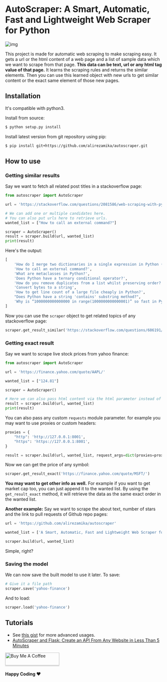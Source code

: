 # AutoScraper: A Smart, Automatic, Fast and Lightweight Web Scraper for Python

![img](https://user-images.githubusercontent.com/17881612/91968083-5ee92080-ed29-11ea-82ec-d99ec85367a5.png)

This project is made for automatic web scraping to make scraping easy. 
It gets a url or the html content of a web page and a list of sample data which we want to scrape from that page. **This data can be text, url or any html tag value of that page.** It learns the scraping rules and returns the similar elements. Then you can use this learned object with new urls to get similar content or the exact same element of those new pages.

## Installation

It's compatible with python3.

Install from source:
```bash
$ python setup.py install
```
    
Install latest version from git repository using pip:
```bash
$ pip install git+https://github.com/alirezamika/autoscraper.git
```

## How to use

### Getting similar results

Say we want to fetch all related post titles in a stackoverflow page:

```python
from autoscraper import AutoScraper

url = 'https://stackoverflow.com/questions/2081586/web-scraping-with-python'

# We can add one or multiple candidates here.
# You can also put urls here to retrieve urls.
wanted_list = ["How to call an external command?"]

scraper = AutoScraper()
result = scraper.build(url, wanted_list)
print(result)
```

Here's the output:
```python
[
    'How do I merge two dictionaries in a single expression in Python (taking union of dictionaries)?', 
    'How to call an external command?', 
    'What are metaclasses in Python?', 
    'Does Python have a ternary conditional operator?', 
    'How do you remove duplicates from a list whilst preserving order?', 
    'Convert bytes to a string', 
    'How to get line count of a large file cheaply in Python?', 
    "Does Python have a string 'contains' substring method?", 
    'Why is “1000000000000000 in range(1000000000000001)” so fast in Python 3?'
]
```
Now you can use the `scraper` object to get related topics of any stackoverflow page:
```python
scraper.get_result_similar('https://stackoverflow.com/questions/606191/convert-bytes-to-a-string')
```

### Getting exact result

Say we want to scrape live stock prices from yahoo finance:

```python
from autoscraper import AutoScraper

url = 'https://finance.yahoo.com/quote/AAPL/'

wanted_list = ["124.81"]

scraper = AutoScraper()

# Here we can also pass html content via the html parameter instead of the url (html=html_content)
result = scraper.build(url, wanted_list)
print(result)
```

You can also pass any custom `requests` module parameter. for example you may want to use proxies or custom headers:

```python
proxies = {
    "http": 'http://127.0.0.1:8001',
    "https": 'https://127.0.0.1:8001',
}

result = scraper.build(url, wanted_list, request_args=dict(proxies=proxies))
```

Now we can get the price of any symbol:

```python
scraper.get_result_exact('https://finance.yahoo.com/quote/MSFT/')
```

**You may want to get other info as well.** For example if you want to get market cap too, you can just append it to the wanted list. By using the `get_result_exact` method, it will retrieve the data as the same exact order in the wanted list.

**Another example:** Say we want to scrape the about text, number of stars and the link to pull requests of Github repo pages:

```python
url = 'https://github.com/alirezamika/autoscraper'

wanted_list = ['A Smart, Automatic, Fast and Lightweight Web Scraper for Python', '662', 'https://github.com/alirezamika/autoscraper/issues']

scraper.build(url, wanted_list)
```

Simple, right?


### Saving the model

We can now save the built model to use it later. To save:

```python
# Give it a file path
scraper.save('yahoo-finance')
```

And to load:

```python
scraper.load('yahoo-finance')
```

## Tutorials

- See [this gist](https://gist.github.com/alirezamika/72083221891eecd991bbc0a2a2467673) for more advanced usages.
- [AutoScraper and Flask: Create an API From Any Website in Less Than 5 Minutes](https://medium.com/better-programming/autoscraper-and-flask-create-an-api-from-any-website-in-less-than-5-minutes-3f0f176fc4a3)

<a href="https://www.buymeacoffee.com/alirezam" target="_blank"><img src="https://www.buymeacoffee.com/assets/img/custom_images/orange_img.png" alt="Buy Me A Coffee" style="height: 41px !important;width: 174px !important;box-shadow: 0px 3px 2px 0px rgba(190, 190, 190, 0.5) !important;-webkit-box-shadow: 0px 3px 2px 0px rgba(190, 190, 190, 0.5) !important;" ></a>

#### Happy Coding  ♥️
